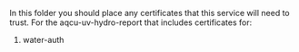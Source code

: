 In this folder you should place any certificates that this service will need to trust. For the aqcu-uv-hydro-report that includes certificates for:

1. water-auth
